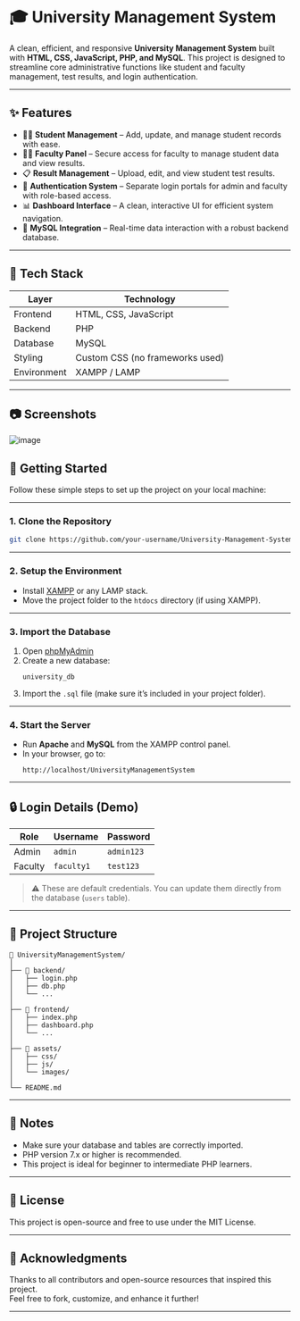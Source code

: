# 🎓 University Management System

A clean, efficient, and responsive **University Management System** built with **HTML, CSS, JavaScript, PHP, and MySQL**. This project is designed to streamline core administrative functions like student and faculty management, test results, and login authentication.

---

## ✨ Features

- 🧑‍🎓 **Student Management** – Add, update, and manage student records with ease.
- 👩‍🏫 **Faculty Panel** – Secure access for faculty to manage student data and view results.
- 📋 **Result Management** – Upload, edit, and view student test results.
- 🔐 **Authentication System** – Separate login portals for admin and faculty with role-based access.
- 📊 **Dashboard Interface** – A clean, interactive UI for efficient system navigation.
- 💾 **MySQL Integration** – Real-time data interaction with a robust backend database.

---

## 📁 Tech Stack

| Layer       | Technology |
|-------------|------------|
| Frontend    | HTML, CSS, JavaScript |
| Backend     | PHP        |
| Database    | MySQL      |
| Styling     | Custom CSS (no frameworks used) |
| Environment | XAMPP / LAMP |

---

## 📷 Screenshots

![image](https://github.com/user-attachments/assets/c211e2d4-c3a6-454b-b5fa-78a720a6d477)


## 🚀 Getting Started

Follow these simple steps to set up the project on your local machine:

---

### 1. Clone the Repository

```bash
git clone https://github.com/your-username/University-Management-System.git
```

---

### 2. Setup the Environment

- Install [XAMPP](https://www.apachefriends.org/index.html) or any LAMP stack.
- Move the project folder to the `htdocs` directory (if using XAMPP).

---

### 3. Import the Database

1. Open [phpMyAdmin](http://localhost/phpmyadmin)
2. Create a new database:  
   ```
   university_db
   ```
3. Import the `.sql` file (make sure it’s included in your project folder).

---

### 4. Start the Server

- Run **Apache** and **MySQL** from the XAMPP control panel.
- In your browser, go to:
  ```
  http://localhost/UniversityManagementSystem
  ```

---

## 🔒 Login Details (Demo)

| Role    | Username   | Password   |
|---------|------------|------------|
| Admin   | `admin`    | `admin123` |
| Faculty | `faculty1` | `test123`  |

> ⚠️ These are default credentials. You can update them directly from the database (`users` table).

---

## 🧠 Project Structure

```
📁 UniversityManagementSystem/
│
├── 📂 backend/
│   ├── login.php
│   ├── db.php
│   └── ...
│
├── 📂 frontend/
│   ├── index.php
│   ├── dashboard.php
│   └── ...
│
├── 📂 assets/
│   ├── css/
│   ├── js/
│   └── images/
│
└── README.md
```

---

## 📌 Notes

- Make sure your database and tables are correctly imported.
- PHP version 7.x or higher is recommended.
- This project is ideal for beginner to intermediate PHP learners.

---

## 📜 License

This project is open-source and free to use under the MIT License.

---

## 🙏 Acknowledgments

Thanks to all contributors and open-source resources that inspired this project.  
Feel free to fork, customize, and enhance it further!

---



